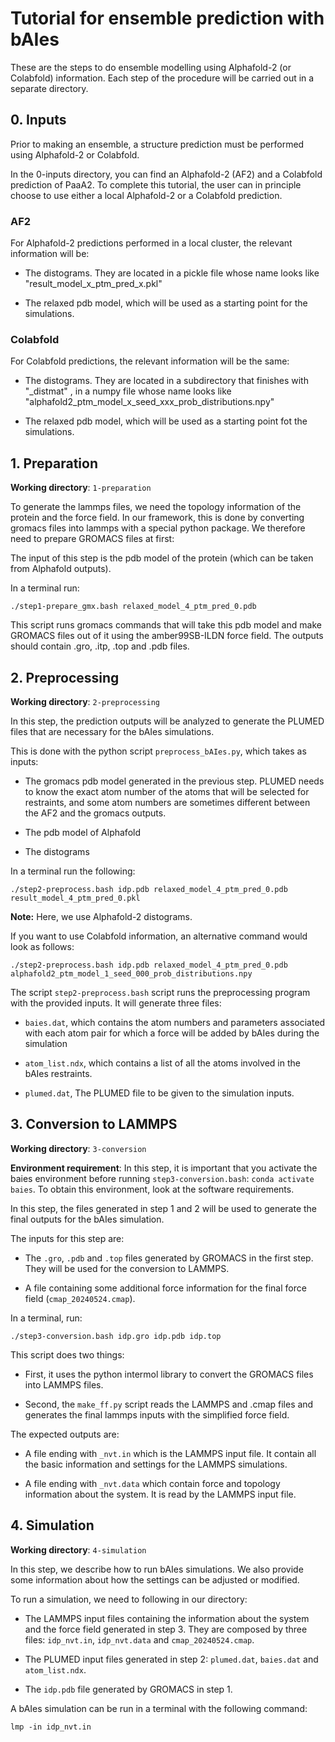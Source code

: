 # Tutorial for ensemble prediction with bAIes
These are the steps to do ensemble modelling using Alphafold-2 (or Colabfold) information.
Each step of the procedure will be carried out in a separate directory.

## 0. Inputs

Prior to making an ensemble, a structure prediction must be performed using Alphafold-2 or Colabfold.

In the 0-inputs directory, you can find an Alphafold-2 (AF2) and a Colabfold prediction of PaaA2. 
To complete this tutorial, the user can in principle choose to use either a local Alphafold-2 or a Colabfold prediction.

### AF2

For Alphafold-2 predictions performed in a local cluster, the relevant information will be:

* The distograms. They are located in a pickle file whose name looks like "result_model_x_ptm_pred_x.pkl"

* The relaxed pdb model, which will be used as a starting point for the simulations.

### Colabfold

For Colabfold predictions, the relevant information will be the same:

* The distograms. They are located in a subdirectory that finishes with "_distmat" , in a numpy file whose name looks like "alphafold2_ptm_model_x_seed_xxx_prob_distributions.npy"

* The relaxed pdb model, which will be used as a starting point fot the simulations.


## 1. Preparation
**Working directory**: `1-preparation`

To generate the lammps files, we need the topology information of the protein and the force field. 
In our framework, this is done by converting gromacs files into lammps with a special python package. 
We therefore need to prepare GROMACS files at first:

The input of this step is the pdb model of the protein (which can be taken from Alphafold outputs).

In a terminal run:

`./step1-prepare_gmx.bash relaxed_model_4_ptm_pred_0.pdb`

This script runs gromacs commands that will take this pdb model and make GROMACS files out of it using the amber99SB-ILDN force field.
The outputs should contain .gro, .itp, .top and .pdb files.

## 2. Preprocessing
**Working directory**: `2-preprocessing`

In this step, the prediction outputs will be analyzed to generate the PLUMED files that are necessary for the bAIes simulations.

This is done with the python script `preprocess_bAIes.py`, which takes as inputs:

* The gromacs pdb model generated in the previous step. PLUMED needs to know the exact atom number of the atoms that will be selected for restraints, and some atom numbers are sometimes different between the AF2 and the gromacs outputs.

* The pdb model of Alphafold

* The distograms

In a terminal run the following:

`./step2-preprocess.bash idp.pdb relaxed_model_4_ptm_pred_0.pdb result_model_4_ptm_pred_0.pkl`

**Note:** Here, we use Alphafold-2 distograms.

If you want to use Colabfold information, an alternative command would look as follows:

`./step2-preprocess.bash idp.pdb relaxed_model_4_ptm_pred_0.pdb alphafold2_ptm_model_1_seed_000_prob_distributions.npy`

The script `step2-preprocess.bash` script runs the preprocessing program with the provided inputs. It will generate three files:

* `baies.dat`, which contains the atom numbers and parameters associated with each atom pair for which a force will be added by bAIes during the simulation

* `atom_list.ndx`, which contains a list of all the atoms involved in the bAIes restraints.

* `plumed.dat`, The PLUMED file to be given to the simulation inputs.

## 3. Conversion to LAMMPS
**Working directory**: `3-conversion`

**Environment requirement**: In this step, it is important that you activate the baies environment before running `step3-conversion.bash`: `conda activate baies`. To obtain this environment, look at the software requirements.

In this step, the files generated in step 1 and 2 will be used to generate the final outputs for the bAIes simulation.

The inputs for this step are:

* The `.gro`, `.pdb` and `.top` files generated by GROMACS in the first step. They will be used for the conversion to LAMMPS.

* A file containing some additional force information for the final force field (`cmap_20240524.cmap`).

In a terminal, run:

`./step3-conversion.bash idp.gro idp.pdb idp.top`

This script does two things:

* First, it uses the python intermol library to convert the GROMACS files into LAMMPS files.

* Second, the `make_ff.py` script reads the LAMMPS and .cmap files and generates the final lammps inputs with the simplified force field.

The expected outputs are:

* A file ending with `_nvt.in` which is the LAMMPS input file. It contain all the basic information and settings for the LAMMPS simulations.

* A file ending with `_nvt.data` which contain force and topology information about the system. It is read by the LAMMPS input file.

## 4. Simulation
**Working directory**: `4-simulation`

In this step, we describe how to run bAIes simulations. We also provide some information about how the settings can be adjusted or modified.

To run a simulation, we need to following in our directory:

* The LAMMPS input files containing the information about the system and the force field generated in step 3. They are composed by three files: `idp_nvt.in`, `idp_nvt.data` and `cmap_20240524.cmap`.

* The PLUMED input files generated in step 2: `plumed.dat`, `baies.dat` and `atom_list.ndx`.

* The `idp.pdb` file generated by GROMACS in step 1.

A bAIes simulation can be run in a terminal with the following command:

`lmp -in idp_nvt.in`












